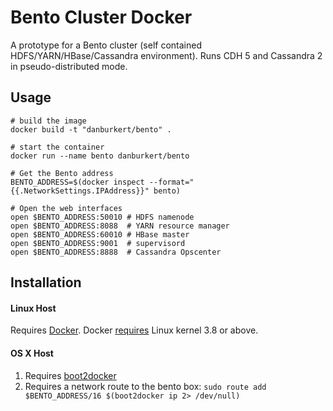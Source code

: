 # Bento Cluster Docker

A prototype for a Bento cluster (self contained HDFS/YARN/HBase/Cassandra environment). Runs CDH 5 and Cassandra 2 in pseudo-distributed mode.

## Usage

	# build the image
	docker build -t "danburkert/bento" .
	
	# start the container
	docker run --name bento danburkert/bento
	
	# Get the Bento address
	BENTO_ADDRESS=$(docker inspect --format="{{.NetworkSettings.IPAddress}}" bento)
	
	# Open the web interfaces
	open $BENTO_ADDRESS:50010 # HDFS namenode
	open $BENTO_ADDRESS:8088  # YARN resource manager
	open $BENTO_ADDRESS:60010 # HBase master
	open $BENTO_ADDRESS:9001  # supervisord
	open $BENTO_ADDRESS:8888  # Cassandra Opscenter
	
## Installation

#### Linux Host

Requires [Docker](https://docker.com/). Docker [requires](http://docker.readthedocs.org/en/v0.5.3/installation/kernel/) Linux kernel 3.8 or above.

#### OS X Host

1. Requires [boot2docker](https://github.com/boot2docker/boot2docker)
2. Requires a network route to the bento box: `sudo route add $BENTO_ADDRESS/16 $(boot2docker ip 2> /dev/null)`